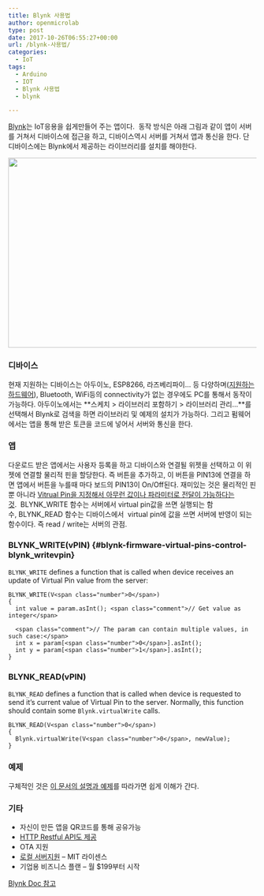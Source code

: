 ```yaml
---
title: Blynk 사용법
author: openmicrolab
type: post
date: 2017-10-26T06:55:27+00:00
url: /blynk-사용법/
categories:
  - IoT
tags:
  - Arduino
  - IOT
  - Blynk 사용법
  - blynk

---
```

<a href="http://www.blynk.cc/" target="_blank" rel="noopener noreferrer">Blynk</a>는 IoT응용을 쉽게만들어 주는 앱이다.  동작 방식은 아래 그림과 같이 앱이 서버를 거쳐서 디바이스에 접근을 하고, 디바이스역시 서버를 거쳐서 앱과 통신을 한다. 단 디바이스에는 Blynk에서 제공하는 라이브러리를 설치를 해야한다.

<img loading="lazy" class="alignnone " src="http://docs.blynk.cc/images/architecture.png" width="515" height="385" /> 

### **디바이스**

현재 지원하는 디바이스는 아두이노, ESP8266, 라즈베리파이&#8230; 등 다양하며(<a href="http://docs.blynk.cc/#supported-hardware-platforms" target="_blank" rel="noopener noreferrer">지원하는 하드웨어</a>), Bluetooth, WiFi등의 connectivity가 없는 경우에도 PC를 통해서 동작이 가능하다. 아두이노에서는 **스케치 > 라이브러리 포함하기 > 라이브러리 관리&#8230;**를 선택해서 Blynk로 검색을 하면 라이브러리 및 예제의 설치가 가능하다. 그리고 펌웨어에서는 앱을 통해 받은 토큰을 코드에 넣어서 서버와 통신을 한다.

### **앱**

다운로드 받은 앱에서는 사용자 등록을 하고 디바이스와 연결될 위젯을 선택하고 이 위젯에 연결할 물리적 핀을 할당한다. 즉 버튼을 추가하고, 이 버튼을 PIN13에 연결을 하면 앱에서 버튼을 누를때 마다 보드의 PIN13이 On/Off된다. 재미있는 것은 물리적인 핀뿐 아니라 <a href="http://docs.blynk.cc/#blynk-main-operations-virtual-pins" target="_blank" rel="noopener noreferrer">Vitrual Pin을 지정해서 아무런 값이나 파라미터로 전달이 가능하다는 것</a>.  BLYNK\_WRITE 함수는 서버에서 virtual pin값을 쓰면 실행되는 함수, BLYNK\_READ 함수는 디바이스에서  virtual pin에 값을 쓰면 서버에 반영이 되는 함수이다. 즉 read / write는 서버의 관점.

### BLYNK_WRITE(vPIN) {#blynk-firmware-virtual-pins-control-blynk_writevpin}

`BLYNK_WRITE` defines a function that is called when device receives an update of Virtual Pin value from the server:

<pre><code class="lang-cpp">BLYNK_WRITE(V&lt;span class="number">0&lt;/span>)
{   
  int value = param.asInt(); &lt;span class="comment">// Get value as integer&lt;/span>

  &lt;span class="comment">// The param can contain multiple values, in such case:&lt;/span>
  int x = param[&lt;span class="number">0&lt;/span>].asInt();
  int y = param[&lt;span class="number">1&lt;/span>].asInt();
}</code></pre>

### BLYNK_READ(vPIN)

`BLYNK_READ` defines a function that is called when device is requested to send it’s current value of Virtual Pin to the server. Normally, this function should contain some `Blynk.virtualWrite` calls.

<pre><code class="lang-cpp">BLYNK_READ(V&lt;span class="number">0&lt;/span>)
{
  Blynk.virtualWrite(V&lt;span class="number">0&lt;/span>, newValue);
}</code></pre>

### **예제**

구체적인 것은 <a href="http://docs.blynk.cc/#blynk-main-operations" target="_blank" rel="noopener noreferrer">이 문서의 설명과 예제</a>를 따라가면 쉽게 이해가 간다.

### 기타

  * 자신이 만든 앱을 QR코드를 통해 공유가능
  * <a href="http://docs.blynkapi.apiary.io/#" target="_blank" rel="noopener noreferrer">HTTP Restful API도 제공</a>
  * OTA 지원
  * <a href="https://github.com/blynkkk/blynk-server#blynk-server" target="_blank" rel="noopener noreferrer">로컬 서버지원</a> &#8211; MIT 라이센스
  * 기업용 비즈니스 플랜 &#8211; 월 $199부터 시작

<a href="http://docs.blynk.cc/" target="_blank" rel="noopener noreferrer">Blynk Doc 참고</a>